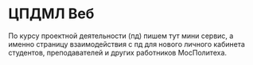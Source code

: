 # ЦПДМЛ Веб
По курсу проектной деятельности (пд) пишем тут мини сервис, а именно страницу взаимодействия с пд для нового личного кабинета студентов, преподавателей и других работников МосПолитеха.

